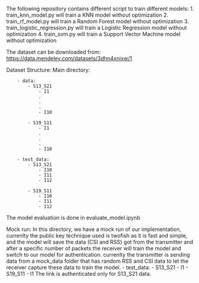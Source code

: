The following repository contains different script to train different models:
    1. train_knn_model.py will train a KNN model without optimization
    2. train_rf_model.py will train a Random Forest model without optimization
    3. train_logistic_regression.py will train a Logistic Regression model without optimization
    4. train_svm.py will train a Support Vector Machine model without optimization

The dataset can be downloaded from: https://data.mendeley.com/datasets/3dhn4xnjxw/1

Dataset Structure:
    Main directory:
    
        - data:
            - S13_S21
                - I1
                .
                .
                .
                - I10

            - S19_S11
                - I1
                .
                .
                .
                - I10

        - test_data:
            - S13_S21
                - I10
                - I11
                - I12
                
            - S19_S11
                - I10
                - I11
                - I12

The model evaluation is done in evaluate_model.ipynb

Mock run:
    In this directory, we have a mock run of our implementation, currenlty the public key technique used
    is twofish as it is fast and simple, and the model will save the data (CSI and RSS) got from the
    transmitter and after a specific number of packets the receiver will train the model and switch
    to our model for authentication.
    currenlty the transmitter is sending data from a mock_data folder that has random RSS and CSI data
    to let the receiver capture these data to train the model.
    - test_data:
        - S13_S21
            - I1
        - S19_S11
            - I1
    The link is authenticated only for S13_S21 data.
